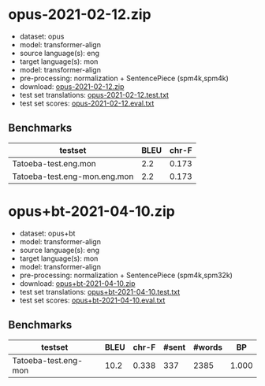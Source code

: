 # opus-2021-02-12.zip

* dataset: opus
* model: transformer-align
* source language(s): eng
* target language(s): mon
* model: transformer-align
* pre-processing: normalization + SentencePiece (spm4k,spm4k)
* download: [opus-2021-02-12.zip](https://object.pouta.csc.fi/Tatoeba-MT-models/eng-mon/opus-2021-02-12.zip)
* test set translations: [opus-2021-02-12.test.txt](https://object.pouta.csc.fi/Tatoeba-MT-models/eng-mon/opus-2021-02-12.test.txt)
* test set scores: [opus-2021-02-12.eval.txt](https://object.pouta.csc.fi/Tatoeba-MT-models/eng-mon/opus-2021-02-12.eval.txt)

## Benchmarks

| testset               | BLEU  | chr-F |
|-----------------------|-------|-------|
| Tatoeba-test.eng.mon 	| 2.2 	| 0.173 |
| Tatoeba-test.eng-mon.eng.mon 	| 2.2 	| 0.173 |


# opus+bt-2021-04-10.zip

* dataset: opus+bt
* model: transformer-align
* source language(s): eng
* target language(s): mon
* model: transformer-align
* pre-processing: normalization + SentencePiece (spm4k,spm32k)
* download: [opus+bt-2021-04-10.zip](https://object.pouta.csc.fi/Tatoeba-MT-models/eng-mon/opus+bt-2021-04-10.zip)
* test set translations: [opus+bt-2021-04-10.test.txt](https://object.pouta.csc.fi/Tatoeba-MT-models/eng-mon/opus+bt-2021-04-10.test.txt)
* test set scores: [opus+bt-2021-04-10.eval.txt](https://object.pouta.csc.fi/Tatoeba-MT-models/eng-mon/opus+bt-2021-04-10.eval.txt)

## Benchmarks

| testset | BLEU  | chr-F | #sent | #words | BP |
|---------|-------|-------|-------|--------|----|
| Tatoeba-test.eng-mon 	| 10.2 	| 0.338 	| 337 	| 2385 	| 1.000 |

